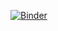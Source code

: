 [![Binder](https://mybinder.org/badge_logo.svg)](https://mybinder.org/v2/gh/ablesane/GlueJuptyerTutorial.git/HEAD)
